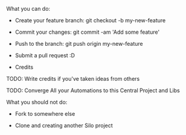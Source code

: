 What you can do:

- Create your feature branch: git checkout -b my-new-feature

- Commit your changes: git commit -am 'Add some feature'

- Push to the branch: git push origin my-new-feature

- Submit a pull request :D

- Credits

TODO: Write credits if you've taken ideas from others

TODO: Converge All your Automations to this Central Project and Libs

What you should not do: 

- Fork to somewhere else

- Clone and creating another Silo project
